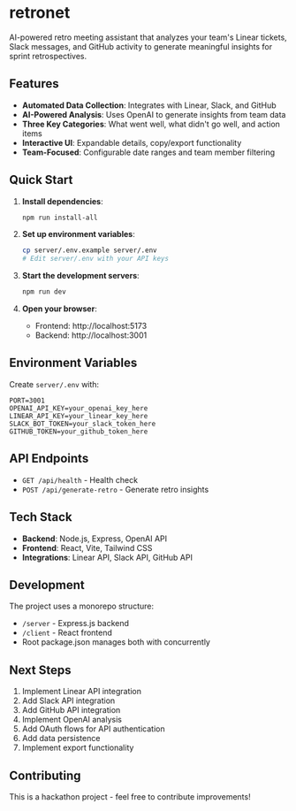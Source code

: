 # retronet

AI-powered retro meeting assistant that analyzes your team's Linear tickets, Slack messages, and GitHub activity to generate meaningful insights for sprint retrospectives.

## Features

- **Automated Data Collection**: Integrates with Linear, Slack, and GitHub
- **AI-Powered Analysis**: Uses OpenAI to generate insights from team data
- **Three Key Categories**: What went well, what didn't go well, and action items
- **Interactive UI**: Expandable details, copy/export functionality
- **Team-Focused**: Configurable date ranges and team member filtering

## Quick Start

1. **Install dependencies**:
   ```bash
   npm run install-all
   ```

2. **Set up environment variables**:
   ```bash
   cp server/.env.example server/.env
   # Edit server/.env with your API keys
   ```

3. **Start the development servers**:
   ```bash
   npm run dev
   ```

4. **Open your browser**:
   - Frontend: http://localhost:5173
   - Backend: http://localhost:3001

## Environment Variables

Create `server/.env` with:

```env
PORT=3001
OPENAI_API_KEY=your_openai_key_here
LINEAR_API_KEY=your_linear_key_here
SLACK_BOT_TOKEN=your_slack_token_here
GITHUB_TOKEN=your_github_token_here
```

## API Endpoints

- `GET /api/health` - Health check
- `POST /api/generate-retro` - Generate retro insights

## Tech Stack

- **Backend**: Node.js, Express, OpenAI API
- **Frontend**: React, Vite, Tailwind CSS
- **Integrations**: Linear API, Slack API, GitHub API

## Development

The project uses a monorepo structure:
- `/server` - Express.js backend
- `/client` - React frontend
- Root package.json manages both with concurrently

## Next Steps

1. Implement Linear API integration
2. Add Slack API integration  
3. Add GitHub API integration
4. Implement OpenAI analysis
5. Add OAuth flows for API authentication
6. Add data persistence
7. Implement export functionality

## Contributing

This is a hackathon project - feel free to contribute improvements!